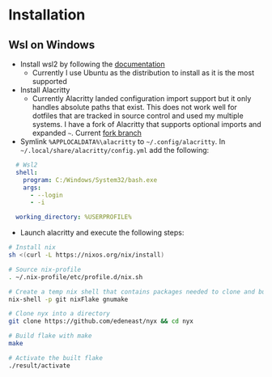 # Installation

## Wsl on Windows

- Install wsl2 by following the [documentation](https://docs.microsoft.com/en-us/windows/wsl/install-win10)
  - Currently I use Ubuntu as the distribution to install as it is the most supported
- Install Alacritty
  - Currently Alacritty landed configuration import support but it only handles absolute paths that
    exist. This does not work well for dotfiles that are tracked in source control and used my
    multiple systems. I have a fork of Alacritty that supports optional imports and expanded `~`.
    Current [fork branch](https://github.com/EdenEast/alacritty/tree/import-improvement)
- Symlink `%APPLOCALDATA%\alacritty` to `~/.config/alacritty`. In
  `~/.local/share/alacritty/config.yml` add the following:

```yml
  # Wsl2
  shell:
    program: C:/Windows/System32/bash.exe
    args:
      - --login
      - -i

  working_directory: %USERPROFILE%
```

- Launch alacritty and execute the following steps:

```bash
# Install nix
sh <(curl -L https://nixos.org/nix/install)

# Source nix-profile
. ~/.nix-profile/etc/profile.d/nix.sh

# Create a temp nix shell that contains packages needed to clone and build the flake
nix-shell -p git nixFlake gnumake

# Clone nyx into a directory
git clone https://github.com/edeneast/nyx && cd nyx

# Build flake with make
make

# Activate the built flake
./result/activate
```

